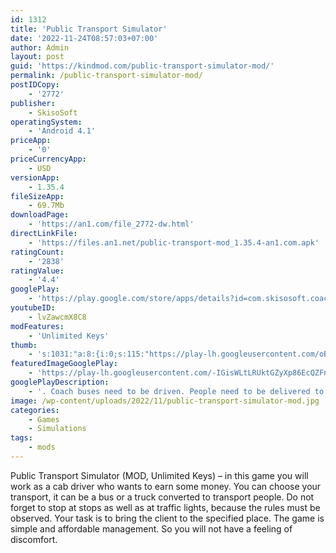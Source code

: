 ```yaml
---
id: 1312
title: 'Public Transport Simulator'
date: '2022-11-24T08:57:03+07:00'
author: Admin
layout: post
guid: 'https://kindmod.com/public-transport-simulator-mod/'
permalink: /public-transport-simulator-mod/
postIDCopy:
    - '2772'
publisher:
    - SkisoSoft
operatingSystem:
    - 'Android 4.1'
priceApp:
    - '0'
priceCurrencyApp:
    - USD
versionApp:
    - 1.35.4
fileSizeApp:
    - 69.7Mb
downloadPage:
    - 'https://an1.com/file_2772-dw.html'
directLinkFile:
    - 'https://files.an1.net/public-transport-mod_1.35.4-an1.com.apk'
ratingCount:
    - '2838'
ratingValue:
    - '4.4'
googlePlay:
    - 'https://play.google.com/store/apps/details?id=com.skisosoft.coach'
youtubeID:
    - lvZawcmX8C8
modFeatures:
    - 'Unlimited Keys'
thumb:
    - 's:1031:"a:8:{i:0;s:115:"https://play-lh.googleusercontent.com/oBe8ktzFLp9IcHyKoduuS82_uKeJw2ExQGAMaf4tC2oWnWcHlWplCa56cYhrIpqrKts=w526-h296";i:1;s:116:"https://play-lh.googleusercontent.com/RwdZaa6k9rpuu4ZqnUE3SFO7ifr0tFKlH6jCOf73kAkO5os40jwY3gEfXW5BOjutxK1A=w526-h296";i:2;s:115:"https://play-lh.googleusercontent.com/yOWbzdFEV-Ua94tSHeRv5kHwLmbzoRY83fjdqhqCjrKdeHpp_C74IlKxNVeLtvxDClY=w526-h296";i:3;s:116:"https://play-lh.googleusercontent.com/qiD1C0Xz-QVwJ2g_eUNB5LonnFcFODAzk9E0Vi2PxSvuYwIvAf5loE4l8vO4r_s8eKLm=w526-h296";i:4;s:114:"https://play-lh.googleusercontent.com/L483Kxh_5mePenak27kjNlfrXPz2oAoqk7cpOsoUL8abSz0VoYJgLgkLm1svvCmUEw=w526-h296";i:5;s:115:"https://play-lh.googleusercontent.com/TIhytOzaFW4EyRIXfAUHvUr925cduuLhmmQolW_YnFexA2P2ENY1Br0E2bl1gh1Xzt8=w526-h296";i:6;s:115:"https://play-lh.googleusercontent.com/67MxL84alD5nPwr6cMRLOG2rmh9hn9EIJ1ZrFayajS2IwR8l0a0K3-Bj-wBbclWmUYw=w526-h296";i:7;s:115:"https://play-lh.googleusercontent.com/hFWCZVEEf4s8gYW0uIfoWQ6bjI2C8ou-s-beT3WGjZHP86TDjx3QtnCnXZwmtoAVAWs=w526-h296";}";'
featuredImageGooglePlay:
    - 'https://play-lh.googleusercontent.com/-IGisWLtLRUktGZyXp86EcQZFnIMpUc3zeKg-4yklB_3N1fn2eVnT0sEi1Xs03UyeMc'
googlePlayDescription:
    - '. Coach buses need to be driven. People need to be delivered to their destination.. If you are up to the task, jump into a coach bus, all of them are highly customizable. and fully modeled. Pick up people from the terminal and take them to their destination.'
image: /wp-content/uploads/2022/11/public-transport-simulator-mod.jpg
categories:
    - Games
    - Simulations
tags:
    - mods
---
```


Public Transport Simulator (MOD, Unlimited Keys) – in this game you will work as a cab driver who wants to earn some money. You can choose your transport, it can be a bus or a truck converted to transport people. Do not forget to stop at stops as well as at traffic lights, because the rules must be observed. Your task is to bring the client to the specified place. The game is simple and affordable management. So you will not have a feeling of discomfort.